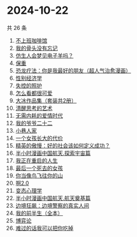 # 2024-10-22

共 26 条

<!-- BEGIN WEREAD -->
<!-- 最后更新时间 2024-10-22 03:01:04 +0800 -->
1. [不上班咖啡馆](https://weread.qq.com/web/bookDetail/e23322d0813ab944dg017b71)
1. [我的骨头没有忘记](https://weread.qq.com/web/bookDetail/70232c00813ab944dg010f7a)
1. [仿生人会梦见电子羊吗？](https://weread.qq.com/web/bookDetail/44c32630813ab9467g0154e0)
1. [保重](https://weread.qq.com/web/bookDetail/35a32880813ab7295g0177de)
1. [恐龙疗法：你是我最好的朋友（超人气治愈漫画）](https://weread.qq.com/web/bookDetail/39032fe0813ab939bg01400e)
1. [性别经济学](https://weread.qq.com/web/bookDetail/e3732800813ab920fg012d5e)
1. [失控的照护](https://weread.qq.com/web/bookDetail/f4d32730813ab948bg013273)
1. [怎么看都很可爱](https://weread.qq.com/web/bookDetail/58632340813ab9455g014db0)
1. [大冰作品集（套装共2册）](https://weread.qq.com/web/bookDetail/3963244072550e063962006)
1. [清醒思考的艺术](https://weread.qq.com/web/bookDetail/14132a10597c6a141edb5fb)
1. [无需内耗的爱情时代](https://weread.qq.com/web/bookDetail/0b3321d0813ab945cg01309b)
1. [我的爷爷二十二](https://weread.qq.com/web/bookDetail/f4632510813ab93d6g012e40)
1. [小巷人家](https://weread.qq.com/web/bookDetail/41532d00813ab79b6g010ac3)
1. [一个女孩长大的代价](https://weread.qq.com/web/bookDetail/1ec32a00813ab943dg01681b)
1. [精英的傲慢：好的社会该如何定义成功？](https://weread.qq.com/web/bookDetail/5d1320e072744bdc5d154db)
1. [半小时漫画中国航天.探索宇宙篇](https://weread.qq.com/web/bookDetail/56d32100813ab945bg012d34)
1. [我正在重启的人生](https://weread.qq.com/web/bookDetail/19232860813ab943ag0112b4)
1. [最后一个死去的女孩](https://weread.qq.com/web/bookDetail/fce32e50813ab944bg013e30)
1. [你当像鸟飞往你的山](https://weread.qq.com/web/bookDetail/8b832b5071979d0b8b86c0d)
1. [啊2.0](https://weread.qq.com/web/bookDetail/b303225072012563b300eac)
1. [变态心理学](https://weread.qq.com/web/bookDetail/21732e90813ab6c04g011c83)
1. [半小时漫画中国航天.航天奠基篇](https://weread.qq.com/web/bookDetail/370328f0813ab945bg011467)
1. [边境狂飙：边境警察的真实人间](https://weread.qq.com/web/bookDetail/02032f10813ab943ag015dae)
1. [我的前半生（全本）](https://weread.qq.com/web/bookDetail/7cf327e07225358b7cf0226)
1. [博弈论](https://weread.qq.com/web/bookDetail/86a32490718ea51d86a0045)
1. [难过的话我可以把你吃掉](https://weread.qq.com/web/bookDetail/ddd32c60813ab92f5g019017)
<!-- END WEREAD -->
